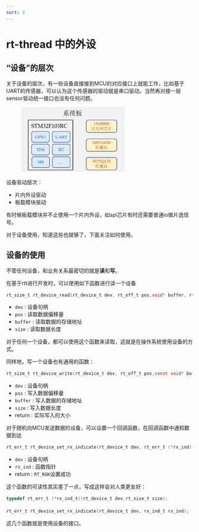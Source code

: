 ```yaml
---
sort: 3
---
```

# rt-thread 中的外设


## “设备”的层次

关于设备的层次，有一些设备直接接到MCU的对应接口上就能工作，比如基于UART的传感器，可以认为这个传感器的驱动就是串口驱动。当然再对接一层sensor驱动统一接口也没有任何问题。

<figure>
    <img src="./images/设备层次.png" width=280 >
</figure>

设备驱动层次：
- 片内外设驱动
- 板载模块驱动

有时候板载模块并不止使用一个片内外设，如spi芯片有时还需要普通io做片选信号。

对于设备使用，知道这些也就够了，下面关注如何使用。

## 设备的使用

不管任何设备，和业务关系最密切的就是**读**和**写**。

在基于rtt进行开发时，可以使用如下函数进行读一个设备
```c
rt_size_t rt_device_read(rt_device_t dev, rt_off_t pos,void* buffer, rt_size_t size);
```
- `dev` : 设备句柄
- `pos` : 读取数据偏移量
- `buffer` : 读取数据的存储地址
- `size` : 读取数据长度

对于任何一个设备，都可以使用这个函数来读取，这就是在操作系统使用设备的方式。

同样地，写一个设备也有通用的函数：
```c
rt_size_t rt_device_write(rt_device_t dev, rt_off_t pos,const void* buffer, rt_size_t size);
```
- `dev` : 设备句柄
- `pos` : 写入数据偏移量
- `buffer` : 写入数据的存储地址
- `size` : 写入数据长度
- return : 实际写入的大小


对于随机向MCU发送数据的设备，可以设置一个回调函数，在回调函数中通知数据到达
```c
rt_err_t rt_device_set_rx_indicate(rt_device_t dev, rt_err_t (*rx_ind)(rt_device_t dev,rt_size_t size));
```
- `dev` : 设备句柄
- `rx_ind` : 函数指针
- return : `RT_ROK`设置成功

这个函数的可读性其实差了一点，写成这样会对人类更友好：
```c
typedef rt_err_t (*rx_ind_t)(rt_device_t dev,rt_size_t size);

rt_err_t rt_device_set_rx_indicate(rt_device_t dev, rx_ind_t rx_ind);
```


这几个函数就是使用设备的接口。







